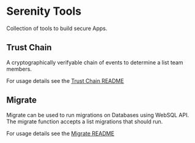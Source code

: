 # Serenity Tools

Collection of tools to build secure Apps.

## Trust Chain

A cryptographically verifyable chain of events to determine a list team members.

For usage details see the [Trust Chain README](./packages/trust-chain/README.md)

## Migrate

Migrate can be used to run migrations on Databases using WebSQL API. The migrate function accepts a list migrations that should run.

For usage details see the [Migrate README](./packages/migrate/README.md)
